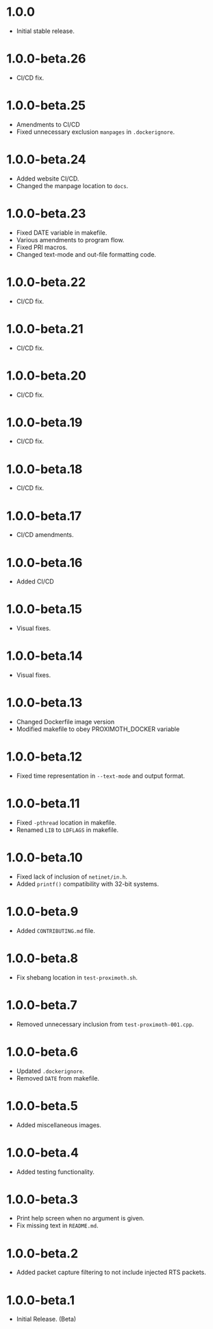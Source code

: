 # 1.0.0
 - Initial stable release.

# 1.0.0-beta.26
 - CI/CD fix.

# 1.0.0-beta.25
 - Amendments to CI/CD
 - Fixed unnecessary exclusion `manpages` in `.dockerignore`.

# 1.0.0-beta.24
 - Added website CI/CD.
 - Changed the manpage location to `docs`.

# 1.0.0-beta.23
 - Fixed DATE variable in makefile.
 - Various amendments to program flow.
 - Fixed PRI macros.
 - Changed text-mode and out-file formatting code.

# 1.0.0-beta.22
 - CI/CD fix.

# 1.0.0-beta.21
 - CI/CD fix.

# 1.0.0-beta.20
 - CI/CD fix.

# 1.0.0-beta.19
 - CI/CD fix.

# 1.0.0-beta.18
 - CI/CD fix.

# 1.0.0-beta.17
 - CI/CD amendments.

# 1.0.0-beta.16
 - Added CI/CD

# 1.0.0-beta.15
 - Visual fixes.

# 1.0.0-beta.14
 - Visual fixes.

# 1.0.0-beta.13
 - Changed Dockerfile image version
 - Modified makefile to obey PROXIMOTH_DOCKER variable

# 1.0.0-beta.12
 - Fixed time representation in `--text-mode` and output format.

# 1.0.0-beta.11
 - Fixed `-pthread` location in makefile.
 - Renamed `LIB` to `LDFLAGS` in makefile.

# 1.0.0-beta.10
 - Fixed lack of inclusion of `netinet/in.h`.
 - Added `printf()` compatibility with 32-bit systems.

# 1.0.0-beta.9
 - Added `CONTRIBUTING.md` file.

# 1.0.0-beta.8
 - Fix shebang location in `test-proximoth.sh`.

# 1.0.0-beta.7
 - Removed unnecessary inclusion from `test-proximoth-001.cpp`.

# 1.0.0-beta.6
 - Updated `.dockerignore`.
 - Removed `DATE` from makefile.

# 1.0.0-beta.5
 - Added miscellaneous images.

# 1.0.0-beta.4
 - Added testing functionality.

# 1.0.0-beta.3
 - Print help screen when no argument is given.
 - Fix missing text in `README.md`.

# 1.0.0-beta.2
 - Added packet capture filtering to not include injected RTS packets.

# 1.0.0-beta.1
- Initial Release. (Beta)
